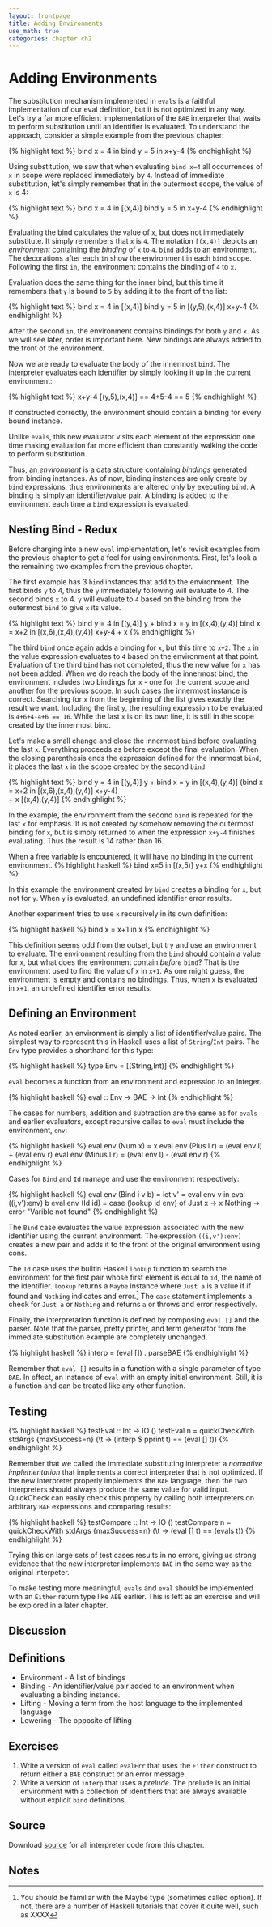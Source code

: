 ```yaml
---
layout: frontpage
title: Adding Environments
use_math: true
categories: chapter ch2
---
```


$$
\newcommand\calc{\mathsf{calc}\;}
\newcommand\parse{\mathsf{parse}\;}
\newcommand\typeof{\mathsf{typeof}\;}
\newcommand\interp{\mathsf{interp}\;}
\newcommand\eval{\mathsf{eval}\;}
\newcommand\NUM{\mathsf{NUM}\;}
\newcommand\ID{\mathsf{ID}\;}
\newcommand\iif{\mathsf{if}\;}
\newcommand\tthen{\;\mathsf{then}\;}
\newcommand\eelse{\;\mathsf{else}\;}
\newcommand\iisZero{\mathsf{isZero}\;}
\newcommand\bbind{\mathsf{bind}\;}
\newcommand\iin{\mathsf{in}\;}
\newcommand\aand{\;\mathsf{\&\&}\;}
\newcommand\lleq{\;\mathtt{<=}\;}
\newcommand\ttrue{\;\mathsf{true}}
\newcommand\ffalse{\;\mathsf{false}}
\newcommand\tnum{\;\mathsf{TNum}}
\newcommand\tbool{\;\mathsf{TBool}}
$$

# Adding Environments

The substitution mechanism implemented in `evals` is a faithful implementation of our eval definition, but it is not optimized in any way. Let's try a far more efficient implementation of the `BAE` interpreter that waits to perform substitution until an identifier is evaluated.  To understand the approach, consider a simple example from the previous chapter:

{% highlight text %}
bind x = 4 in
  bind y = 5 in
    x+y-4
{% endhighlight %}

Using substitution, we saw that when evaluating `bind x=4` all occurrences of `x` in scope were replaced immediately by `4`.  Instead of immediate substitution, let's simply remember that in the outermost scope, the value of `x` is 4:

{% highlight text %}
bind x = 4 in    [(x,4)]
  bind y = 5 in
    x+y-4
{% endhighlight %}

Evaluating the bind calculates the value of `x`, but does not immediately substitute.  It simply remembers that `x` is `4`.  The notation `[(x,4)]` depicts an *environment* containing the *binding* of `x` to `4`. `bind` adds to an environment.  The decorations after each `in` show the environment in each `bind` scope.  Following the first `in`, the environment contains the binding of `4` to `x`.

Evaluation does the same thing for the inner bind, but this time it remembers that `y` is bound to `5` by adding it to the front of the list:

{% highlight text %}
bind x = 4 in    [(x,4)]
  bind y = 5 in  [(y,5),(x,4)]
    x+y-4
{% endhighlight %}

After the second `in`, the environment contains bindings for both `y` and `x`.  As we will see later, order is important here.  New bindings are always added to the front of the environment.

Now we are ready to evaluate the body of the innermost `bind`.  The interpreter evaluates each identifier by simply looking it up in the current environment:

{% highlight text %}
x+y-4     [(y,5),(x,4)]
== 4+5-4
== 5
{% endhighlight %}

If constructed correctly, the environment should contain a binding for every bound instance.

Unlike `evals`, this new evaluator visits each element of the expression one time making evaluation far more efficient than constantly walking the code to perform substitution.

Thus, an *environment* is a data structure containing *bindings* generated from binding instances.  As of now, binding instances are only create by `bind` expressions, thus environments are altered only by executing `bind`.  A binding is simply an identifier/value pair.  A binding is added to the environment each time a `bind` expression is evaluated.

## Nesting Bind - Redux

Before charging into a new `eval` implementation, let's revisit examples from the previous chapter to get a feel for using environments.  First, let's look a the remaining two examples from the previous chapter.

The first example has 3 `bind` instances that add to the environment.  The first binds `y` to 4, thus the `y` immediately following will evaluate to 4.  The second binds `x` to 4. `y` will evaluate to `4` based on the binding from the outermost `bind` to give `x` its value.

{% highlight text %}
bind y = 4 in        [(y,4)]
  y + bind x = y in  [(x,4),(y,4)]
    bind x = x+2 in  [(x,6),(x,4),(y,4)]
      x+y-4
    + x
{% endhighlight %}

The third `bind` once again adds a binding for `x`, but this time to `x+2`.  The `x` in the value expression evaluates to `4` based on the environment at that point.  Evaluation of the third `bind` has not completed, thus the new value for `x` has not been added.  When we do reach the body of the innermost bind, the environment includes two bindings for `x` - one for the current scope and another for the previous scope.  In such cases the innermost instance is correct.  Searching for `x` from the beginning of the list gives exactly the result we want.  Including the first `y`, the resulting expression to be evaluated is `4+6+4-4+6 == 16`.  While the last `x` is on its own line, it is still in the scope created by the innermost bind.

Let's make a small change and close the innermost `bind` before evaluating the last `x`.  Everything proceeds as before except the final evaluation.  When the closing parenthesis ends the expression defined for the innermost `bind`, it places the last `x` in the scope created by the second `bind`.

{% highlight text %}
bind y = 4 in         [(y,4)]
  y + bind x = y in   [(x,4),(y,4)]
    (bind x = x+2 in  [(x,6),(x,4),(y,4)]
       x+y-4)         
    + x               [(x,4),(y,4)]
{% endhighlight %}

In the example, the environment from the second `bind` is repeated for the last `x` for emphasis.  It is not created by somehow removing the outermost binding for `x`, but is simply returned to when the expression `x+y-4` finishes evaluating.  Thus the result is  14 rather than 16.

When a free variable is encountered, it will have no binding in the current environment.
{% highlight haskell %}
bind x=5 in  [(x,5)]
  y+x
{% endhighlight %}

In this example the environment created by `bind` creates a binding for `x`, but not for `y`.  When `y` is evaluated, an undefined identifier error results.

Another experiment tries to use `x` recursively in its own definition:

{% highlight haskell %}
bind x = x+1 in x
{% endhighlight %}

This definition seems odd from the outset, but try and use an environment to evaluate.  The environment resulting from the `bind` should contain a value for `x`, but what does the environment contain *before* `bind`?  That is the environment used to find the value of `x` in `x+1`.  As one might guess, the environment is empty and contains no bindings.  Thus, when `x` is evaluated in `x+1`, an undefined identifier error results.

## Defining an Environment

As noted earlier, an environment is simply a list of identifier/value pairs.  The simplest way to represent this in Haskell uses a list of `String`/`Int` pairs.  The `Env` type provides a shorthand for this type:

{% highlight haskell %}
type Env = [(String,Int)]
{% endhighlight %}

`eval` becomes a function from an environment and expression to an integer.

{% highlight haskell %}
eval :: Env -> BAE -> Int
{% endhighlight %}

The cases for numbers, addition and subtraction are the same as for `evals` and earlier evaluators, except recursive calles to `eval` must include the environment, `env`:

{% highlight haskell %}
eval env (Num x) = x
eval env (Plus l r) = (eval env l) + (eval env r)
eval env (Minus l r) = (eval env l) - (eval env r)
{% endhighlight %}

Cases for `Bind` and `Id` manage and use the environment respectively:

{% highlight haskell %}
eval env (Bind i v b) =
  let v' = eval env v in
    eval ((i,v'):env) b
eval env (Id id) = case (lookup id env) of
                     Just x -> x
                     Nothing -> error "Varible not found"
{% endhighlight %}

The `Bind` case evaluates the value expression associated with the new identifier using the current environment.  The expression `((i,v'):env)` creates a new pair and adds it to the front of the original environment using cons.

The `Id` case uses the builtin Haskell `lookup` function to search the environment for the first pair whose first element is equal to `id`, the name of the identifier.  `lookup` returns a `Maybe` instance where `Just a` is a value if if found and `Nothing` indicates and error.[^1]  The `case` statement implements a check for `Just a` or `Nothing` and returns `a` or throws and error respectively.

Finally, the interpretation function is defined by composing `eval []` and the parser.  Note that the parser, pretty printer, and term generator from the immediate substitution example are completely unchanged.

{% highlight haskell %}
interp = (eval []) . parseBAE
{% endhighlight %}

Remember that `eval []` results in a function with a single parameter of type `BAE`.  In effect, an instance of `eval` with an empty initial environment.  Still, it is a function and can be treated like any other function.

## Testing

{% highlight haskell %}
testEval :: Int -> IO ()
testEval n = quickCheckWith stdArgs {maxSuccess=n}
  (\t -> (interp $ pprint t) == (eval [] t))
{% endhighlight %}

Remember that we called the immediate substituting interpreter a *normative implementation* that implements a correct interpreter that is not optimized.  If the new interpreter properly implements the `BAE` language, then the two interpreters should always produce the same value for valid input.  QuickCheck can easily check this property by calling both interpreters on arbitrary `BAE` expressions and comparing results:

{% highlight haskell %}
testCompare :: Int -> IO ()
testCompare n = quickCheckWith stdArgs {maxSuccess=n}
  (\t -> (eval [] t) == (evals t))
{% endhighlight %}

Trying this on large sets of test cases results in no errors, giving us strong evidence that the new interpreter implements `BAE` in the same way as the original interpeter.

To make testing more meaningful, `evals` and `eval` should be implemented with an `Either` return type like `ABE` earlier.  This is left as an exercise and will be explored in a later chapter.

## Discussion

## Definitions

* Environment - A list of bindings
* Binding - An identifier/value pair added to an environment when evaluating a binding instance.
* Lifting - Moving a term from the host language to the implemented language
* Lowering - The opposite of lifting

## Exercises

1. Write a version of `eval` called `evalErr` that uses the `Either` construct to return either a `BAE` construct or an error message.
2. Write a version of `interp` that uses a *prelude*.  The prelude is an initial environment with a collection of identifiers that are always available without explicit `bind` definitions.

## Source

Download [source]({{site.baseurl}}/haskell/bae.hs) for all interpreter code from this chapter.

## Notes

[^1]: You should be familiar with the Maybe type (sometimes called option).  If not, there are a number of Haskell tutorials that cover it quite well, such as XXXX
